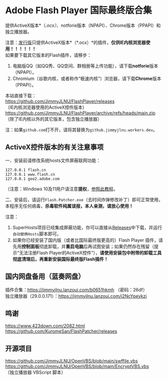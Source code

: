 # Adobe Flash Player 国际最终版合集
提供ActiveX版本*（*.ocx）*、notforie版本（NPAPI）、Chrome版本（PPAPI）和独立播放器。

注意：[发行版](https://github.com/JimmyJLNU/FlashPlayer/releases/)只提供ActiveX版本*（*.ocx）*的插件，**仅供IE内核浏览器使用！！！！！！**  
如果要下载其它版本的Flash插件，请移步：  
1. 电脑版QQ（如QQ秀、QQ空间、群相册等上传功能），请下载**notforie**版本（NPAPI）。  
2. Chromium（谷歌内核，或者称作“极速内核”）浏览器，请下载**Chrome**版本（PPAPI）。  

本站直接下载：  
https://github.com/JimmyJLNU/FlashPlayer/releases  
（IE内核浏览器使用的ActiveX控件版本）  
https://github.com/JimmyJLNU/FlashPlayer/archive/refs/heads/main.zip  
（除了IE内核以外的其它版本，包含独立播放器）  

注：如果`github.com`打不开，请将其替换为`github.jimmyjlnu.workers.dev`。

##  ActiveX控件版本的有关注意事项

一、安装前请修改系统hosts文件屏蔽联网功能：  

`127.0.0.1 flash.cn`  
`127.0.0.1 www.flash.cn`  
`127.0.0.1 geo2.adobe.com`  

（注意：Windows 10及11用户请注意**提权**，[参照此教程](https://www.windows10zj.com/jiaocheng/8957.html)。

二、安装后，请运行`Flash.Patcher.exe`（去时间炸弹修改补丁）即可正常使用，本程序无任何病毒，**杀毒软件纯属误报，本人亲测，请放心使用！**  

注意：
1. SuperHosts项目已经集成屏蔽功能，你可以直接从[Releases](https://github.com/JimmyJLNU/SuperHosts/releases/)中下载，并运行`自动替换Hosts`脚本即可。  
2. 如果你已经安装了国内版（或者比国际最终版更高的）Flash Player 插件，请先用**控制面板**彻底卸载，并**重启电脑**后再试图安装；如果仍然存在残留（提示“无法注册Flash Player的ActiveX控件”），**请使用安装包中附带的卸载工具彻底清理后，再重新安装国际最终版Flash插件！**  


##  国内网盘备用（蓝奏网盘）
插件合集：https://jimmyjlnu.lanzoui.com/b0651hkmh （密码：26df）  
独立播放器（29.0.0.171）：https://jimmyjlnu.lanzoui.com/i2NcYpeykzi  

##  鸣谢
https://www.423down.com/2082.html  
https://github.com/KuromeSan/FlashPatcher/releases

## 开源项目
https://github.com/JimmyJLNU/OpenVBS/blob/main/swffile.vbs  
https://github.com/JimmyJLNU/OpenVBS/blob/main/EncryptVBS.vbs  
（独立播放器 VBScript 脚本）
